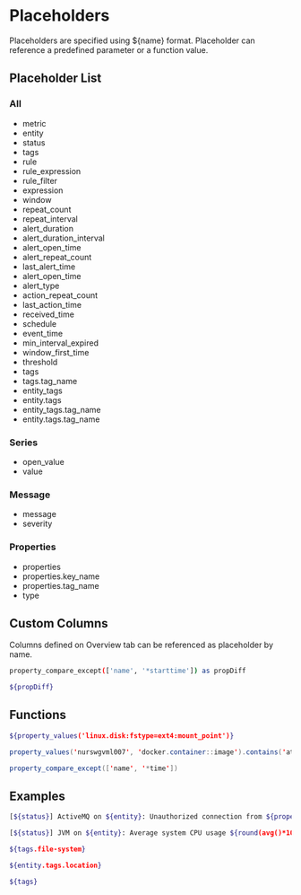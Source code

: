 # Placeholders

Placeholders are specified using ${name} format. Placeholder can reference a predefined parameter or a function value.

## Placeholder List

### All

* metric
* entity
* status
* tags
* rule
* rule_expression
* rule_filter
* expression
* window
* repeat_count
* repeat_interval
* alert_duration
* alert_duration_interval
* alert_open_time
* alert_repeat_count
* last_alert_time
* alert_open_time
* alert_type
* action_repeat_count
* last_action_time
* received_time
* schedule
* event_time
* min_interval_expired
* window_first_time
* threshold
* tags
* tags.tag_name
* entity_tags
* entity.tags
* entity_tags.tag_name
* entity.tags.tag_name

### Series

* open_value
* value

### Message

* message
* severity

### Properties

* properties
* properties.key_name
* properties.tag_name
* type

## Custom Columns

Columns defined on Overview tab can be referenced as placeholder by name.

```sh
property_compare_except(['name', '*starttime']) as propDiff

${propDiff}
```

## Functions

```sh
${property_values('linux.disk:fstype=ext4:mount_point')}
```

```java
property_values('nurswgvml007', 'docker.container::image').contains('atsd/latest')
```

```java
property_compare_except(['name', '*time'])
```

## Examples

```sh
[${status}] ActiveMQ on ${entity}: Unauthorized connection from ${properties.remoteaddress}.
```

```sh
[${status}] JVM on ${entity}: Average system CPU usage ${round(avg()*100,1)} exceeds threshold.
```

```sh
${tags.file-system}
```

```sh
${entity.tags.location}
```

```sh
${tags}
```











